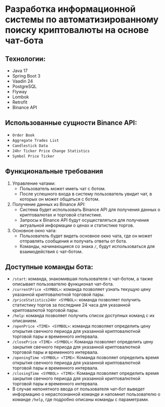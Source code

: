 Разработка информационной системы по автоматизированному поиску криптовалюты на основе чат-бота
================================


## Технологии: 
- Java 17
- Spring Boot 3
- Vaadin 24
- PostgreSQL
- Flyway
- Lombok
- Retrofit
- Binance API


## Использованные сущности Binance API:
- `Order Book`
- `Aggregate Trades List`
- `Candlestick Data`
- `24hr Ticker Price Change Statistics`
- `Symbol Price Ticker`

## Функциональные требования
1.	Управление чатами:
      - Пользователь может иметь чат с ботом.
      - После успешного входа в систему пользователь увидит чат, в которых он может общаться с ботом.
2.	Получение данных из Binance API:
      - Система будет использовать Binance API для получения данных о криптовалютах и торговой статистике.
      - Запросы к Binance API будут осуществляться для получения актуальной информации о ценах и статистике торгов.
3.	Основное окно чата:
      - Пользователь будет видеть основное окно чата, где он может отправлять сообщения и получать ответы от бота.
      - Команды, начинающиеся со знака `/`, будут использоваться для взаимодействия с чат-ботом.

## Доступные команды бота:
- `/start`: команда, знакомившая пользователя с чат-ботом, а также описывает пользователю функционал чат-бота.
- `/currentPrice <SYMBOL>`: команда позволяет узнать текущую цену указанной криптовалютной торговой пары.
- `/priceStatistics24Hr <SYMBOL>`: команда позволяет получить статистику торгов за последние 24 часа для указанной криптовалютой торговой пары.
- `/help`: команда позволяет получить список доступных команд с их описанием.
- `/openPrice <TIME> <SYMBOL>`: команда позволяет определить цену открытия свечного периода для указанной криптовалютной торговой пары и временного интервала.
- `/closePrice <TIME> <SYMBOL>`: Команда позволяет определить цену закрытия свечного периода для указанной криптовалютной торговой пары и временного интервала.
- `/openingTime <SYMBOL> <TIME>`: Команда позволяет определить время открытия свечного периода для указанной криптовалютной торговой пары и временного интервала.
- `/closingTime <SYMBOL> <TIME>`: Команда позволяет определить время закрытия свечного периода для указанной криптовалютной торговой пары и временного интервала.
- В случае непонятного ввода от пользователя чат-бот выведет информацию о нераспознанной команде и напомнит пользователю о команде `/help`, где подробно описаны команды с параметрами. 


